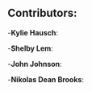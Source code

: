 Contributors:
-------------
-**Kylie Hausch**:

-**Shelby Lem**:

-**John Johnson**:

-**Nikolas Dean Brooks**:
